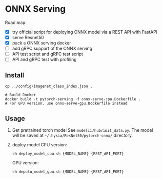 # ONNX Serving

Road map  
- [x] try official script for deploying ONNX model via a REST API with FastAPI  
- [x] serve Resnet50  
- [x] pack a ONNX serving docker  
- [ ] add gRPC support of the ONNX serving  
- [ ] API test script and gRPC test script  
- [ ] API and gRPC test with profiling  

## Install
```shell script
cp ../config/imagenet_class_index.json .

# Build Docker
docker build -t pytorch-serving -f onnx-serve-cpu.Dockerfile .  
# For GPU version, use onnx-serve-gpu.Dockerfile instead
```

## Usage
1. Get pretrained torch model
    See `modelci/hub/init_data.py`.
    The model will be saved at `~/.hysia/ResNet50/pytorch-onnx/` directory.

2. deploy model
    CPU version:
    ```shell script
    sh deploy_model_cpu.sh {MODEL_NAME} {REST_API_PORT}
    ```
    GPU version:
    ```shll script
    sh depolu_model_gpu.sh {MODEL_NAME} {REST_API_PORT}
    ```
